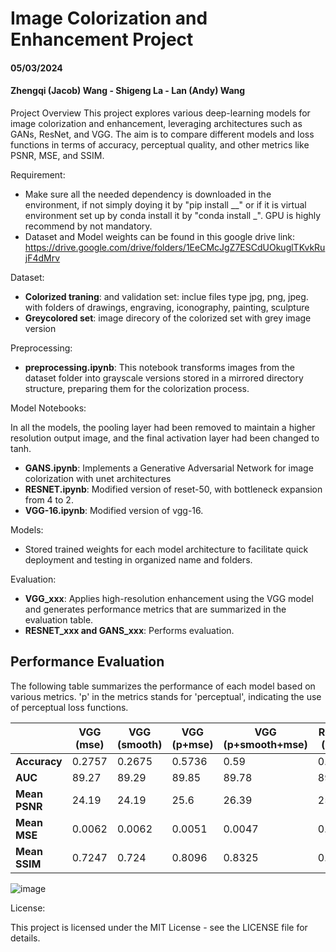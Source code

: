 #  Image Colorization and Enhancement Project

#### 05/03/2024

#### Zhengqi (Jacob) Wang - Shigeng La - Lan (Andy) Wang 

Project Overview This project explores various deep-learning models for image colorization and enhancement, leveraging architectures such as GANs, ResNet, and VGG. The aim is to compare different models and loss functions in terms of accuracy, perceptual quality, and other metrics like PSNR, MSE, and SSIM.



Requirement:

- Make sure all the needed dependency is downloaded in the environment, if not simply doying it by "pip install __" or if it is virtual environment set up by conda install it by "conda install _". GPU is highly recommend by not mandatory.
- Dataset and Model weights can be found in this google drive link: https://drive.google.com/drive/folders/1EeCMcJgZ7ESCdUOkuglTKvkRujF4dMrv

Dataset:

- **Colorized traning**: and validation set: inclue files type jpg, png, jpeg. with folders of drawings, engraving, iconography, painting, sculpture
- **Greycolored set**: image direcory of the colorized set with grey image version 

Preprocessing:

- **preprocessing.ipynb**: This notebook transforms images from the dataset folder into grayscale versions stored in a mirrored directory structure, preparing them for the colorization process. 

Model Notebooks: 

In all the models, the pooling layer had been removed to maintain a higher resolution output image, and the final activation layer had been changed to tanh.

- **GANS.ipynb**: Implements a Generative Adversarial Network for image colorization with unet architectures
- **RESNET.ipynb**: Modified version of reset-50, with bottleneck expansion from 4 to 2.
-  **VGG-16.ipynb**: Modified version of vgg-16.  

Models:

- Stored trained weights for each model architecture to facilitate quick deployment and testing in organized name and folders.

Evaluation:

- **VGG_xxx**: Applies high-resolution enhancement using the VGG model and generates performance metrics that are summarized in the evaluation table. 
- **RESNET_xxx and GANS_xxx**: Performs evaluation.



## Performance Evaluation
The following table summarizes the performance of each model based on various metrics. 'p' in the metrics stands for 'perceptual', indicating the use of perceptual loss functions.

|               | VGG (mse) | VGG (smooth) | VGG (p+mse) | VGG (p+smooth+mse) | Resnet (mse) | Resnet (smooth) | GAN (l1) |
| ------------- | --------- | ------------ | ----------- | ------------------ | ------------ | --------------- | -------- |
| **Accuracy**  | 0.2757    | 0.2675       | 0.5736      | 0.59               | 0.4019       | 0.4393          | 0.4357   |
| **AUC**       | 89.27     | 89.29        | 89.85       | 89.78              | 89.23        | 89.23           | 88.61    |
| **Mean PSNR** | 24.19     | 24.19        | 25.6        | 26.39              | 25.38        | 25.89           | 26.4     |
| **Mean MSE**  | 0.0062    | 0.0062       | 0.0051      | 0.0047             | 0.0052       | 0.0049          | 0.0044   |
| **Mean SSIM** | 0.7247    | 0.724        | 0.8096      | 0.8325             | 0.8117       | 0.8325          | 0.9242   |



![image](https://github.com/JacobWang/Image-Colorization/assets/126121682/aed0f036-4d04-4396-b678-b47b94eda08d)

License: 

This project is licensed under the MIT License - see the LICENSE file for details.

